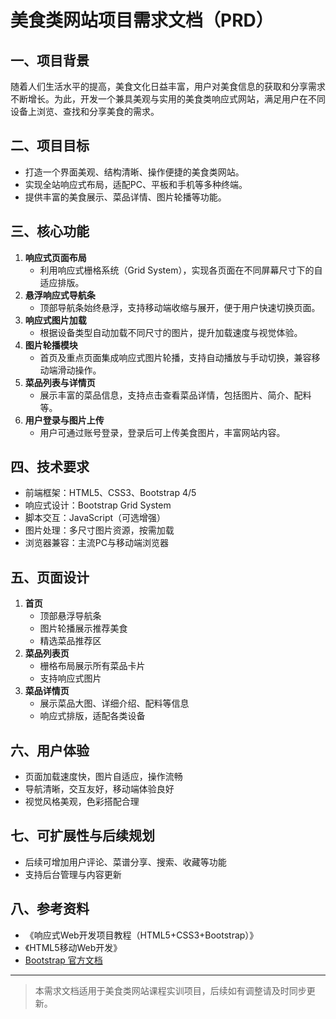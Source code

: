 # 美食类网站项目需求文档（PRD）

## 一、项目背景

随着人们生活水平的提高，美食文化日益丰富，用户对美食信息的获取和分享需求不断增长。为此，开发一个兼具美观与实用的美食类响应式网站，满足用户在不同设备上浏览、查找和分享美食的需求。

## 二、项目目标

- 打造一个界面美观、结构清晰、操作便捷的美食类网站。
- 实现全站响应式布局，适配PC、平板和手机等多种终端。
- 提供丰富的美食展示、菜品详情、图片轮播等功能。

## 三、核心功能

1. **响应式页面布局**
   - 利用响应式栅格系统（Grid System），实现各页面在不同屏幕尺寸下的自适应排版。
2. **悬浮响应式导航条**
   - 顶部导航条始终悬浮，支持移动端收缩与展开，便于用户快速切换页面。
3. **响应式图片加载**
   - 根据设备类型自动加载不同尺寸的图片，提升加载速度与视觉体验。
4. **图片轮播模块**
   - 首页及重点页面集成响应式图片轮播，支持自动播放与手动切换，兼容移动端滑动操作。
5. **菜品列表与详情页**
   - 展示丰富的菜品信息，支持点击查看菜品详情，包括图片、简介、配料等。
6. **用户登录与图片上传**
   - 用户可通过账号登录，登录后可上传美食图片，丰富网站内容。

## 四、技术要求

- 前端框架：HTML5、CSS3、Bootstrap 4/5
- 响应式设计：Bootstrap Grid System
- 脚本交互：JavaScript（可选增强）
- 图片处理：多尺寸图片资源，按需加载
- 浏览器兼容：主流PC与移动端浏览器

## 五、页面设计

1. **首页**
   - 顶部悬浮导航条
   - 图片轮播展示推荐美食
   - 精选菜品推荐区
2. **菜品列表页**
   - 栅格布局展示所有菜品卡片
   - 支持响应式图片
3. **菜品详情页**
   - 展示菜品大图、详细介绍、配料等信息
   - 响应式排版，适配各类设备

## 六、用户体验

- 页面加载速度快，图片自适应，操作流畅
- 导航清晰，交互友好，移动端体验良好
- 视觉风格美观，色彩搭配合理

## 七、可扩展性与后续规划

- 后续可增加用户评论、菜谱分享、搜索、收藏等功能
- 支持后台管理与内容更新

## 八、参考资料

- 《响应式Web开发项目教程（HTML5+CSS3+Bootstrap）》
- 《HTML5移动Web开发》
- [Bootstrap 官方文档](https://getbootstrap.com/)

---

> 本需求文档适用于美食类网站课程实训项目，后续如有调整请及时同步更新。 